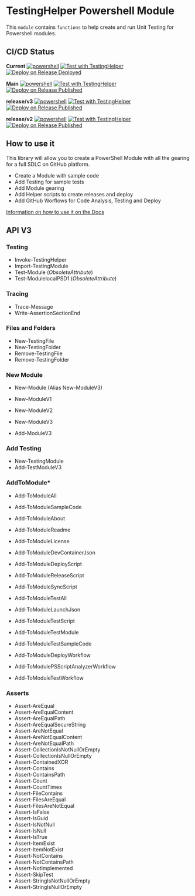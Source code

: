 # TestingHelper Powershell Module

This `module` contains `functions` to help create and run Unit Testing for Powershell modules.

## CI/CD Status

**Current**
[![powershell](https://github.com/rulasg/TestingHelper/actions/workflows/powershell.yml/badge.svg)](https://github.com/rulasg/TestingHelper/actions/workflows/powershell.yml)
[![Test with TestingHelper](https://github.com/rulasg/TestingHelper/actions/workflows/test_with_TestingHelper.yml/badge.svg)](https://github.com/rulasg/TestingHelper/actions/workflows/test_with_TestingHelper.yml)
[![Deploy on Release Deployed](https://github.com/rulasg/TestingHelper/actions/workflows/deploy_module_on_release.yml/badge.svg)](https://github.com/rulasg/TestingHelper/actions/workflows/deploy_module_on_release.yml)

**Main**
[![powershell](https://github.com/rulasg/TestingHelper/actions/workflows/powershell.yml/badge.svg?branch=main)](https://github.com/rulasg/TestingHelper/actions/workflows/powershell.yml)
[![Test with TestingHelper](https://github.com/rulasg/TestingHelper/actions/workflows/test_with_TestingHelper.yml/badge.svg?branch=main)](https://github.com/rulasg/TestingHelper/actions/workflows/test_with_TestingHelper.yml)
[![Deploy on Release Published](https://github.com/rulasg/TestingHelper/actions/workflows/deploy_module_on_release.yml/badge.svg?branch=main)](https://github.com/rulasg/TestingHelper/actions/workflows/deploy_module_on_release.yml)

**release/v3**
[![powershell](https://github.com/rulasg/TestingHelper/actions/workflows/powershell.yml/badge.svg?branch=release%2Fv3)](https://github.com/rulasg/TestingHelper/actions/workflows/powershell.yml)
[![Test with TestingHelper](https://github.com/rulasg/TestingHelper/actions/workflows/test_with_TestingHelper.yml/badge.svg?branch=release%2Fv3)](https://github.com/rulasg/TestingHelper/actions/workflows/test_with_TestingHelper.yml)
[![Deploy on Release Published](https://github.com/rulasg/TestingHelper/actions/workflows/deploy_module_on_release.yml/badge.svg?branch=release%2Fv3)](https://github.com/rulasg/TestingHelper/actions/workflows/deploy_module_on_release.yml)

**release/v2**
[![powershell](https://github.com/rulasg/TestingHelper/actions/workflows/powershell.yml/badge.svg?branch=release%2Fv2)](https://github.com/rulasg/TestingHelper/actions/workflows/powershell.yml)
[![Test with TestingHelper](https://github.com/rulasg/TestingHelper/actions/workflows/test_with_TestingHelper.yml/badge.svg?branch=release%2Fv2)](https://github.com/rulasg/TestingHelper/actions/workflows/test_with_TestingHelper.yml)
[![Deploy on Release Published](https://github.com/rulasg/TestingHelper/actions/workflows/deploy_module_on_release.yml/badge.svg?branch=release%2Fv2)](https://github.com/rulasg/TestingHelper/actions/workflows/deploy_module_on_release.yml)

## How to use it

This library will allow you to create a PowerShell Module with all the gearing for a full SDLC on GitHub platform.

- Create a Module with sample code
- Add Testing for sample tests
- Add Module gearing
- Add Helper scripts to create releases and deploy
- Add GitHub Worflows for Code Analysis, Testing and Deploy

[Information on how to use it on the Docs](docs/How-to-Use-TestingHelper.md)

## API V3

### Testing

- Invoke-TestingHelper
- Import-TestingModule
- Test-Module (*ObsoleteAttribute*)
- Test-ModulelocalPSD1 (*ObsoleteAttribute*)

### Tracing

- Trace-Message
- Write-AssertionSectionEnd

### Files and Folders

- New-TestingFile
- New-TestingFolder
- Remove-TestingFile
- Remove-TestingFolder

### New Module

- New-Module (Alias New-ModuleV3)
- New-ModuleV1
- New-ModuleV2
- New-ModuleV3

- Add-ModuleV3

### Add Testing

- New-TestingModule
- Add-TestModuleV3

### AddToModule*

- Add-ToModuleAll
- Add-ToModuleSampleCode
  
- Add-ToModuleAbout
- Add-ToModuleReadme
- Add-ToModuleLicense
- Add-ToModuleDevContainerJson

- Add-ToModuleDeployScript
- Add-ToModuleReleaseScript
- Add-ToModuleSyncScript

- Add-ToModuleTestAll

- Add-ToModuleLaunchJson
- Add-ToModuleTestScript
- Add-ToModuleTestModule
- Add-ToModuleTestSampleCode

- Add-ToModuleDeployWorkflow
- Add-ToModulePSScriptAnalyzerWorkflow
- Add-ToModuleTestWorkflow

### Asserts

- Assert-AreEqual
- Assert-AreEqualContent
- Assert-AreEqualPath
- Assert-AreEqualSecureString
- Assert-AreNotEqual
- Assert-AreNotEqualContent
- Assert-AreNotEqualPath
- Assert-CollectionIsNotNullOrEmpty
- Assert-CollectionIsNullOrEmpty
- Assert-ContainedXOR
- Assert-Contains
- Assert-ContainsPath
- Assert-Count
- Assert-CountTimes
- Assert-FileContains
- Assert-FilesAreEqual
- Assert-FilesAreNotEqual
- Assert-IsFalse
- Assert-IsGuid
- Assert-IsNotNull
- Assert-IsNull
- Assert-IsTrue
- Assert-ItemExist
- Assert-ItemNotExist
- Assert-NotContains
- Assert-NotContainsPath
- Assert-NotImplemented
- Assert-SkipTest
- Assert-StringIsNotNullOrEmpty
- Assert-StringIsNullOrEmpty
